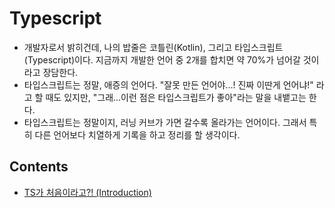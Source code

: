 # Typescript
- 개발자로서 밝히건데, 나의 밥줄은 코틀린(Kotlin), 그리고 타입스크립트 (Typescript)이다. 지금까지 개발한 언어 중 2개를 합치면 약 70%가 넘어갈 것이라고 장담한다.
- 타입스크립트는 정말, 애증의 언어다. "잘못 만든 언어야...! 진짜 이딴게 언어냐!" 라고 할 때도 있지만, "그래...이런 점은 타입스크립트가 좋아"라는 말을 내뱉고는 한다.
- 타입스크립트는 정말이지, 러닝 커브가 가면 갈수록 올라가는 언어이다. 그래서 특히 다른 언어보다 치열하게 기록을 하고 정리를 할 생각이다. 

## Contents

- [TS가 처음이라고?! (Introduction)](https://github.com/KyumKyum/DEV_SALAD/blob/main/typescript/intro/Interactive_Rebase.md)

